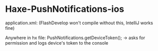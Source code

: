 Haxe-PushNotifications-ios
==========================
application.xml:
<include path="PushNotifications" if="ios"/>
<source path="PushNotifications/src" /> (FlashDevelop won't compile without this, IntelliJ works fine)

Anywhere in hx file:
PushNotifications.getDeviceToken(); -> asks for permission and logs device's token to the console
